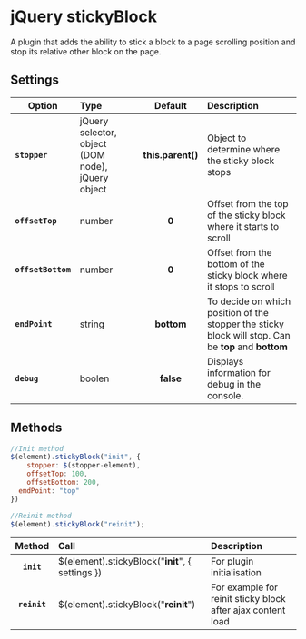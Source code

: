 # jQuery stickyBlock

A plugin that adds the ability to stick a block to a page scrolling position and stop its relative other block on the page. 

## Settings

| Option  | Type | Default  | Description |
| --- | :-- | :--: | :-- |
| **`stopper`**  | jQuery selector, object (DOM node), jQuery object  | **this.parent()**  | Object to determine where the sticky block stops  |
| **`offsetTop`**  | number  | **0**  | Offset from the top of the sticky block where it starts to scroll  |
| **`offsetBottom`**  | number  | **0**  | Offset from the bottom of the sticky block where it stops to scroll  |
| **`endPoint`**  | string  | **bottom**  | To decide on which position of the stopper the sticky block will stop. Can be **top** and **bottom** |
| **`debug`**  | boolen  | **false**  | Displays information for debug in the console. |

## Methods

```javascript
//Init method
$(element).stickyBlock("init", {
	stopper: $(stopper-element),
	offsetTop: 100,
	offsetBottom: 200,
  emdPoint: "top"
})

//Reinit method
$(element).stickyBlock("reinit");
```

| Method  | Call | Description  |
| :--: | :-- | :-- |
| **`init`** | $(element).stickyBlock("**init**", { settings }) | For plugin initialisation |
| **`reinit`** | $(element).stickyBlock("**reinit**") | For example for reinit sticky block after ajax content load |
